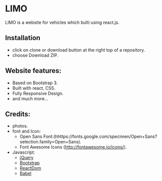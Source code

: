 # LIMO
LIMO is a website for vehicles which bulti using react.js.

## Installation
* click on clone or download button at the right top of a repository.
* choose Download ZIP.

## Website features:
* Based on Bootstrap 3.
* Built with react, CSS.
* Fully Responsive Design.
* and much more…

## Credits:
* photos.
* font and Icon:
  * Open Sans Font:(hhttps://fonts.google.com/specimen/Open+Sans?selection.family=Open+Sans).
  * Font Awesome Icons (http://fontawesome.io/icons/).
* Javascript:
  * [jQuery](http://jquery.com/)
  * [Bootstrap](http://getbootstrap.com/)
  * [ReactDom](https://unpkg.com/react-dom@16/umd/react-dom.development.js)
  * [Babel](https://babeljs.io/)
